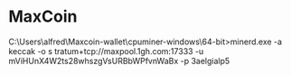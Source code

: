 MaxCoin
=======
C:\Users\alfred\Maxcoin-wallet\cpuminer-windows\64-bit>minerd.exe -a keccak -o s
tratum+tcp://maxpool.1gh.com:17333 -u mViHUnX4W2ts28whszgVsURBbWPfvnWaBx -p 3aelgialp5
